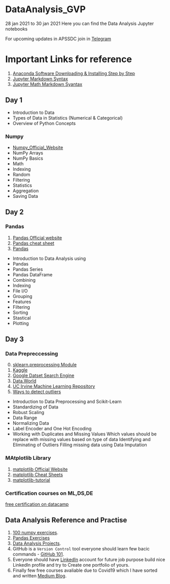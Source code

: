 # DataAnalysis_GVP
28 jan 2021 to 30 jan 2021
Here you can find the Data Analysis Jupyter notebooks 


For upcoming updates in APSSDC join in [Telegram](t.me/apssdcupdates)

# Important Links for reference

1. [Anaconda Software Downloading & Installing Step by Step](https://medium.com/@anilkumarteegala/getting-started-with-anaconda-and-jupyter-notebook-on-windows-68e68a2a3bbb)
2. [Jupyter Markdown Syntax](https://www.markdownguide.org/cheat-sheet/)
3. [Jupyter Math Markdown Syantax](https://www.math.ubc.ca/~pwalls/math-python/jupyter/latex/)

## Day 1 
* Introduction to Data
* Types of Data in Statistics (Numerical & Categorical)
* Overview of Python Concepts
### Numpy
* [Numpy_Official_Website](http://numpy.org/)
* NumPy Arrays
* NumPy Basics
* Math
* Indexing
* Random
* Filtering
* Statistics
* Aggregation
* Saving Data

## Day 2
### Pandas 

1. [Pandas Official website](https://pandas.pydata.org/docs/user_guide/index.html#user-guide)
2. [Pandas cheat sheet](https://pandas.pydata.org/Pandas_Cheat_Sheet.pdf)
3. [Pandas ](https://www.tutorialspoint.com/python_pandas/index.htm)

* Introduction to Data Analysis using
* Pandas
* Pandas Series
* Pandas DataFrame
* Combining
* Indexing
* File I/O
* Grouping
* Features
* Filtering
* Sorting
* Stastical
* Plotting

## Day 3
### Data Prepreccessing 

0. [sklearn.preprocessing Module](https://scikit-learn.org/stable/modules/preprocessing.html)
1. [Kaggle](https://www.kaggle.com/datasets)
2. [Google Datset Search Engine](https://datasetsearch.research.google.com/)
3. [Data.World](https://data.world/)
4. [UC Irvine Machine Learning Repository](https://archive.ics.uci.edu/ml/index.php)
5. [Ways to detect outliers](https://towardsdatascience.com/ways-to-detect-and-remove-the-outliers-404d16608dba)

* Introduction to Data Preprocessing and Scikit-Learn
* Standardizing of Data
* Robust Scaling
* Data Range
* Normalizing Data
* Label Encoder and One Hot Encoding
* Working with Duplicates and Missing Values
Which values should be replace with
missing values based on type of data
Identifying and Eliminating of Outliers
Filling missing data using Data
Imputation

### MAtplotlib Library

1. [matplotlib Official Website](http://matplotlib.org/)
2. [matplotlib Cheat Sheets](https://github.com/rougier/matplotlib-cheatsheet)
3. [matplotlib-tutorial](https://github.com/rougier/matplotlib-tutorial)



### Certification courses on  ML,DS,DE
[free certification on datacamp](https://www.datacamp.com/freeweek)

## Data Analysis Reference and Practise

1. [100 numpy exercises](https://github.com/rougier/numpy-100).
2. [Pandas Exercises](https://github.com/guipsamora/pandas_exercises)
3. [Data Analysis Projects](freecodecamp.org/learn/data-analysis-with-python/data-analysis-with-python-projects/).
4. GitHub is a `Version Control` tool everyone should learn few bacic commands - [GitHub 101](https://anilkumarteegala.github.io/GitHub-101/).
5. Everyone should have [LinkedIn](https://www.linkedin.com/) account for future job purpose build nice LinkedIn profile and try to Create one portfolio of yours.
6. Finally few free courses avaliable due to Covid19 which I have sorted and written [Medium Blog](https://medium.com/@anilkumarteegala/free-online-certificate-courses-you-can-start-during-covid-19-epidemic-8cbfdce1a49e).
